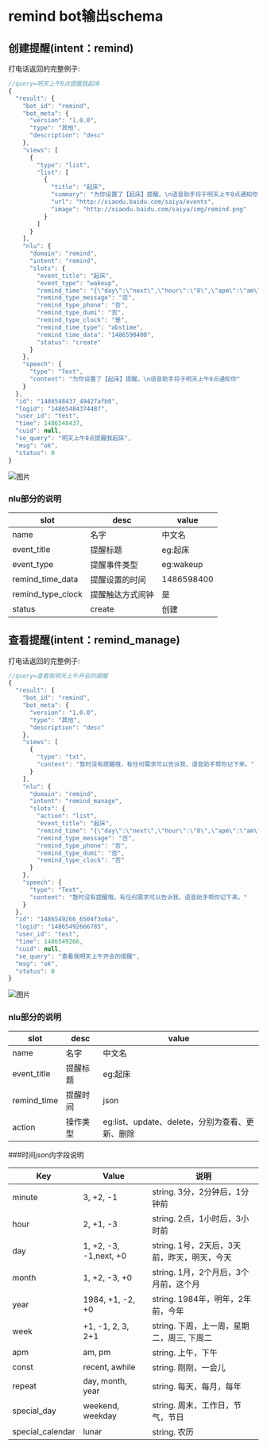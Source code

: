 ﻿# remind bot输出schema

## 创建提醒(intent：remind)
打电话返回的完整例子:
```javascript
//query=明天上午8点提醒我起床
{
  "result": {
    "bot_id": "remind",
    "bot_meta": {
      "version": "1.0.0",
      "type": "其他",
      "description": "desc"
    },
    "views": [
      {
        "type": "list",
        "list": [
          {
            "title": "起床",
            "summary": "为你设置了【起床】提醒。\n语音助手将于明天上午8点通知你",
            "url": "http://xiaodu.baidu.com/saiya/events",
            "image": "http://xiaodu.baidu.com/saiya/img/remind.png"
          }
        ]
      }
    ],
    "nlu": {
      "domain": "remind",
      "intent": "remind",
      "slots": {
        "event_title": "起床",
        "event_type": "wakeup",
        "remind_time": "{\"day\":\"next\",\"hour\":\"8\",\"apm\":\"am\"}",
        "remind_type_message": "否",
        "remind_type_phone": "否",
        "remind_type_dumi": "否",
        "remind_type_clock": "是",
        "remind_time_type": "abstime",
        "remind_time_data": "1486598400",
        "status": "create"
      }
    },
    "speech": {
      "type": "Text",
      "content": "为你设置了【起床】提醒。\n语音助手将于明天上午8点通知你"
    }
  },
  "id": "1486548437_49427afb0",
  "logid": "14865484374487",
  "user_id": "test",
  "time": 1486548437,
  "cuid": null,
  "se_query": "明天上午8点提醒我起床",
  "msg": "ok",
  "status": 0
}
```
![图片](http://bos.nj.bpc.baidu.com/v1/agroup/deb734fb10ff834d2ead5d8b78635243ba55a8f2)

### nlu部分的说明

|slot |desc | value | 
|---|---|---|
|name | 名字 | 中文名 | 
|event_title | 提醒标题 | eg:起床| 
|event_type | 提醒事件类型 | eg:wakeup| 
|remind_time_data | 提醒设置的时间 | 1486598400| 
|remind_type_clock | 提醒触达方式闹钟 | 是|
|status| create |创建|


## 查看提醒(intent：remind_manage)
打电话返回的完整例子:
```javascript
//query=查看我明天上午开会的提醒
{
  "result": {
    "bot_id": "remind",
    "bot_meta": {
      "version": "1.0.0",
      "type": "其他",
      "description": "desc"
    },
    "views": [
      {
        "type": "txt",
        "content": "暂时没有提醒哦，有任何需求可以告诉我，语音助手帮你记下来。"
      }
    ],
    "nlu": {
      "domain": "remind",
      "intent": "remind_manage",
      "slots": {
        "action": "list",
        "event_title": "起床",
        "remind_time": "{\"day\":\"next\",\"hour\":\"8\",\"apm\":\"am\"}",
        "remind_type_message": "否",
        "remind_type_phone": "否",
        "remind_type_dumi": "否",
        "remind_type_clock": "否"
      }
    },
    "speech": {
      "type": "Text",
      "content": "暂时没有提醒哦，有任何需求可以告诉我，语音助手帮你记下来。"
    }
  },
  "id": "1486549266_6504f3o6a",
  "logid": "14865492666785",
  "user_id": "test",
  "time": 1486549266,
  "cuid": null,
  "se_query": "查看我明天上午开会的提醒",
  "msg": "ok",
  "status": 0
}
```
![图片](http://bos.nj.bpc.baidu.com/v1/agroup/0a57137bf8381b24d4e11a6680d06d7e3e1960d8)

### nlu部分的说明

|slot |desc | value | 
|---|---|---|
|name | 名字 | 中文名 | 
|event_title | 提醒标题 | eg:起床| 
|remind_time | 提醒时间 | json | 
|action | 操作类型 | eg:list、update、delete，分别为查看、更新、删除| 

###时间json内字段说明

|Key |Value |说明|
|---|---|---|
|minute |3, +2, -1|string. 3分，2分钟后，1分钟前|
|hour|2, +1, -3|string. 2点，1小时后，3小时前|
|day|1, +2, -3, -1,next, +0|string. 1号，2天后，3天前，昨天，明天，今天|
|month|1, +2, -3, +0|string. 1月，2个月后，3个月前，这个月|
|year|1984, +1, -2, +0|string. 1984年，明年，2年前，今年|
|week|+1, -1, 2, 3, 2+1|string. 下周，上一周，星期二，周三, 下周二|
|apm|am, pm|string. 上午，下午|
|const|recent, awhile|string. 刚刚，一会儿|
|repeat|day, month, year|string. 每天，每月，每年|
|special_day |weekend, weekday|string. 周末，工作日，节气，节日|
|special_calendar|lunar|string. 农历|
